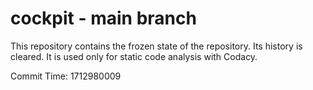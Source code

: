 # cockpit - main branch

This repository contains the frozen state of the repository.
Its history is cleared. It is used only for static code
analysis with Codacy.

Commit Time: 1712980009